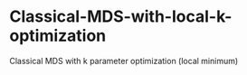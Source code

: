 # Classical-MDS-with-local-k-optimization
Classical MDS with k parameter optimization (local minimum)
